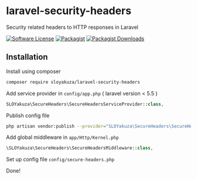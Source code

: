 # laravel-security-headers
Security related headers to HTTP responses in Laravel

[ico-license]: https://img.shields.io/badge/license-MIT-brightgreen.svg?style=flat-square
[![Software License][ico-license]](LICENSE)
[![Packagist](https://img.shields.io/packagist/v/sloyakuza/laravel-security-headers)](https://packagist.org/packages/hdvinnie/laravel-security-headers/)
[![Packagist Downloads](https://img.shields.io/packagist/dm/sloyakuza/laravel-security-headers.svg?label=packagist%20downloads)](https://packagist.org/packages/hdvinnie/laravel-security-headers)

## Installation

Install using composer

```sh
composer require sloyakuza/laravel-security-headers
```

Add service provider in `config/app.php` ( laravel version < 5.5 )

```php
SLOYakuza\SecureHeaders\SecureHeadersServiceProvider::class,
```

Publish config file

```sh
php artisan vendor:publish --provider="SLOYakuza\SecureHeaders\SecureHeadersServiceProvider"
```

Add global middleware in `app/Http/Kernel.php`

```php
\SLOYakuza\SecureHeaders\SecureHeadersMiddleware::class,
```

Set up config file `config/secure-headers.php`

Done!
